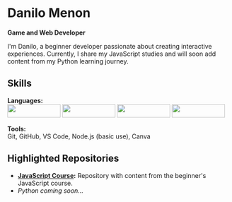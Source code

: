 # Danilo Menon
**Game and Web Developer**  

I'm Danilo, a beginner developer passionate about creating interactive experiences. Currently, I share my JavaScript studies and will soon add content from my Python learning journey.

## Skills  
**Languages:**  
<a href="https://github.com/seuusuario/js-estudos"><img src="https://img.shields.io/badge/javascript-%26%333330.svg?style=for-the-badge&logo=javascript&logoColor=%33F7DF1E" width="120" height="30"></a>
<a href="https://github.com/danilomenon/curso-javascript"><img src="https://shields.io/badge/python-3670A0?style=for-the-badge&logo=python&logoColor=white" width="120" height="30"></a>
<a href="https://github.com/seuusuario/html5-estudos"><img src="https://img.shields.io/badge/HTML5-%23E34F26.svg?style=for-the-badge&logo=html5&logoColor=white" width="120" height="30"></a>
<a href="https://github.com/seuusuario/css3-estudos"><img src="https://img.shields.io/badge/CSS3-%231572B6.svg?style=for-the-badge&logo=css3&logoColor=white" width="120" height="30"></a>

**Tools:**  
Git, GitHub, VS Code, Node.js (basic use), Canva  

## Highlighted Repositories  
- **[JavaScript Course](https://github.com/danilomenon/curso-javascript):** Repository with content from the beginner's JavaScript course.  
- *Python coming soon...*
